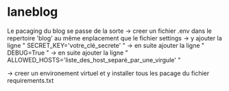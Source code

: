 # laneblog
Le pacaging du blog se passe de la sorte
-> creer un fichier .env dans le repertoire 'blog' au même enplacement que le fichier settings
-> y ajouter la ligne " SECRET_KEY='votre_clé_secrete' "
-> en suite ajouter la ligne " DEBUG=True "
-> en suite ajouter la ligne " ALLOWED_HOSTS='liste_des_host_separé_par_une_virgule' "

-> creer un environement virtuel et y installer tous les pacage du fichier requirements.txt

